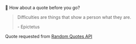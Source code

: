 📣 How about a quote before you go?

> Difficulties are things that show a person what they are.
>
> <p>- Epictetus</p>

Quote requested from [Random Quotes API](https://github.com/lukePeavey/quotable)
